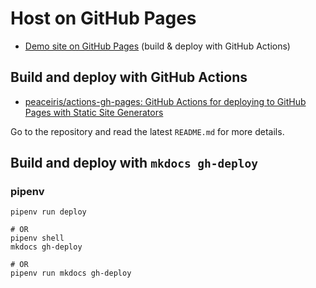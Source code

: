# Host on GitHub Pages

- [Demo site on GitHub Pages] (build & deploy with GitHub Actions)



## Build and deploy with GitHub Actions

- [peaceiris/actions-gh-pages: GitHub Actions for deploying to GitHub Pages with Static Site Generators](https://github.com/peaceiris/actions-gh-pages)

Go to the repository and read the latest `README.md` for more details.



## Build and deploy with `mkdocs gh-deploy`

### pipenv

```
pipenv run deploy

# OR
pipenv shell
mkdocs gh-deploy

# OR
pipenv run mkdocs gh-deploy
```



<!-- Internal References -->
<!-- External References -->
[Demo site on GitHub Pages]: https://peaceiris.github.io/mkdocs-material-boilerplate/
